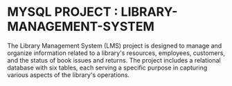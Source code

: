 # MYSQL PROJECT : LIBRARY-MANAGEMENT-SYSTEM
The Library Management System (LMS) project is designed to manage and organize information related to a library's resources, employees, customers, and the status of book issues and returns. The project includes a relational database with six tables, each serving a specific purpose in capturing various aspects of the library's operations.
